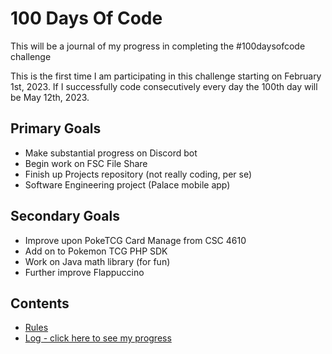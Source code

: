 # 100 Days Of Code
This will be a journal of my progress in completing the #100daysofcode challenge

This is the first time I am participating in this challenge starting on February 1st, 2023. If I successfully code consecutively every day the 100th day will be May 12th, 2023.

## Primary Goals
- Make substantial progress on Discord bot
- Begin work on FSC File Share
- Finish up Projects repository (not really coding, per se)
- Software Engineering project (Palace mobile app)

## Secondary Goals
- Improve upon PokeTCG Card Manage from CSC 4610
- Add on to Pokemon TCG PHP SDK
- Work on Java math library (for fun)
- Further improve Flappuccino

## Contents
* [Rules](https://github.com/JacobKnox/100DaysOfCode/blob/main/rules.md)
* [Log - click here to see my progress](https://github.com/JacobKnox/100DaysOfCode/blob/main/log.md)
